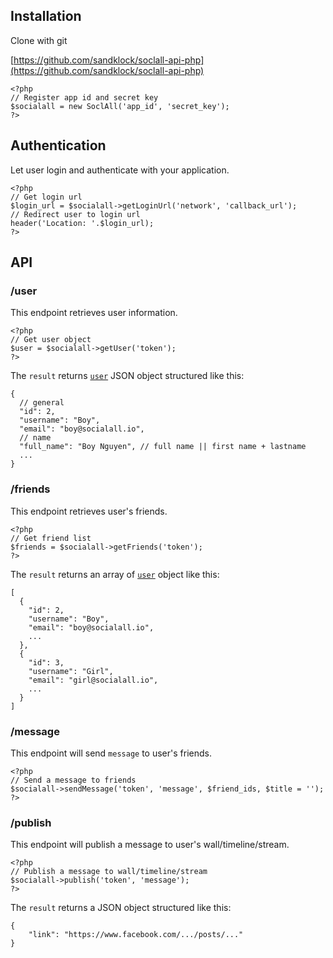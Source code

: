 ## Installation

Clone with git

[https://github.com/sandklock/soclall-api-php](https://github.com/sandklock/soclall-api-php)

```
<?php
// Register app id and secret key
$socialall = new SoclAll('app_id', 'secret_key');
?>
```

## Authentication

Let user login and authenticate with your application.

```
<?php
// Get login url
$login_url = $socialall->getLoginUrl('network', 'callback_url');
// Redirect user to login url
header('Location: '.$login_url);
?>
```

## API

### /user

This endpoint retrieves user information.

```
<?php
// Get user object
$user = $socialall->getUser('token');
?>
```

The `result` returns [`user`](user-object.md) JSON object structured like this:

```
{
  // general
  "id": 2,
  "username": "Boy",
  "email": "boy@socialall.io",
  // name
  "full_name": "Boy Nguyen", // full name || first name + lastname
  ...
}
```

### /friends

This endpoint retrieves user's friends.

```
<?php
// Get friend list
$friends = $socialall->getFriends('token');
?>
```

The `result` returns an array of [`user`](user-object.md) object like this:

```
[
  {
    "id": 2,
    "username": "Boy",
    "email": "boy@socialall.io",
    ...
  },
  {
    "id": 3,
    "username": "Girl",
    "email": "girl@socialall.io",
    ...
  }
]
```

### /message

This endpoint will send `message` to user's friends.

```
<?php
// Send a message to friends
$socialall->sendMessage('token', 'message', $friend_ids, $title = '');
?>
```

### /publish

This endpoint will publish a message to user's wall/timeline/stream.

```
<?php
// Publish a message to wall/timeline/stream
$socialall->publish('token', 'message');
?>
```

The `result` returns a JSON object structured like this:
```
{
    "link": "https://www.facebook.com/.../posts/..."
}
```
